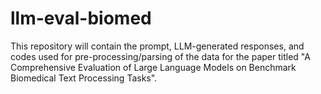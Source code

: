 # llm-eval-biomed
This repository will contain the prompt, LLM-generated responses, and codes used for pre-processing/parsing of the data for the paper titled "A Comprehensive Evaluation of Large Language Models on Benchmark Biomedical Text Processing Tasks".
